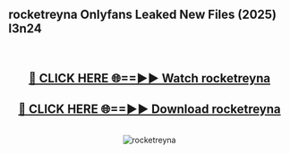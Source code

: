 <h2>rocketreyna Onlyfans Leaked New Files (2025) l3n24</h2>
<br>
<div align="center">
<h2><a href="https://mediafiles.top/rocketreyna&ref=git" rel="nofollow">🔴 CLICK HERE 🌐==►► Watch rocketreyna</a></h2>
<h2><a href="https://mediafiles.top/rocketreyna&ref=git" rel="nofollow">🔴 CLICK HERE 🌐==►► Download rocketreyna</a></h2>
<br>
<a href="https://mediafiles.top/rocketreyna&ref=git" rel="nofollow" data-target="animated-image.originalLink"><img src="https://i.ibb.co.com/xMMVF88/686577567.gif" alt="rocketreyna" style="max-width: 100%; display: inline-block;" data-target="animated-image.originalImage"></a>
</div>
<br>
<br>